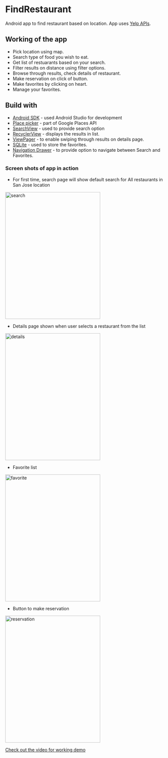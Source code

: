 # FindRestaurant
Android app to find restaurant based on location. App uses [Yelp APIs](https://www.yelp.com/developers/documentation/v2/overview).

## Working of the app
* Pick location using map.<br>
* Search type of food you wish to eat.<br>
* Get list of restuarants based on your search.<br>
* Filter results on distance using filter options.<br>
* Browse through results, check details of restaurant.<br>
* Make reservation on click of button.<br>
* Make favorites by clicking on heart.<br>
* Manage your favorites.<br>


## Build with
* [Android SDK](https://developer.android.com/studio/index.html) - used Android Studio for development
* [Place picker](https://developers.google.com/places/android-api/placepicker) - part of Google Places API
* [SearchView](https://developer.android.com/guide/topics/search/search-dialog.html) - used to provide search option
* [RecyclerView](https://developer.android.com/training/material/lists-cards.html) - displays the results in list.
* [ViewPager](https://developer.android.com/training/animation/screen-slide.html) - to enable swiping through results on details page.
* [SQLite](https://developer.android.com/training/basics/data-storage/databases.html) - used to store the favorites.
* [Navigation Drawer](https://developer.android.com/training/implementing-navigation/nav-drawer.html) - to provide option to navigate between Search and Favorites.

### Screen shots of app in action

* For first time, search page will show default search for All restaurants in San Jose location 

<img width="300" height="400" alt="search" src="https://raw.githubusercontent.com/rishirajrandive/FindRestaurant/master/images/searchpage.png"/>


* Details page shown when user selects a restaurant from the list

<img width="300" height="400" alt="details" src="https://raw.githubusercontent.com/rishirajrandive/FindRestaurant/master/images/detail.png"/>


* Favorite list

<img width="300" height="400" alt="favorite" src="https://raw.githubusercontent.com/rishirajrandive/FindRestaurant/master/images/favorite.png"/>


* Button to make reservation

<img width="300" height="400" alt="reservation" src="https://raw.githubusercontent.com/rishirajrandive/FindRestaurant/master/images/makereservation.png"/>


[Check out the video for working demo](https://www.youtube.com/watch?v=aQnOjylo00g)

